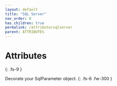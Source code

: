```yaml
---
layout: default
title: "SQL Server"
nav_order: 8
has_children: true
permalink: /attribute/sqlserver
parent: ATTRIBUTES
---
```


# Attributes
{: .fs-9 }

Decorate your SqlParameter object.
{: .fs-6 .fw-300 }
